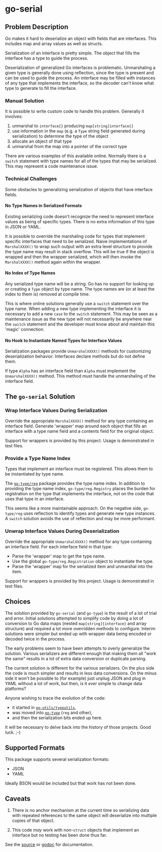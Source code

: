 # go-serial

## Problem Description

Go makes it hard to deserialize an object with fields that are interfaces.
This includes map and array values as well as structs.

Serialization of an interface is pretty simple.
The object that fills the interface has a type to guide the process.

Deserialization of generalized Go interfaces is problematic.
Unmarshaling a given type is generally done using reflection,
since the type is present and can be used to guide the process.
An interface may be filled with instances of any type that implements the interface,
so the decoder can't know what type to generate to fill the interface.

### Manual Solution

It is possible to write custom code to handle this problem.
Generally it involves:

1. unmarshal to `interface{}` producing `map[string]interface{}`
2. use information in the `map`
   (e.g. a `Type` string field generated during serialization)
   to determine the type of the object
3. allocate an object of that type
4. unmarshal from the map into a pointer of the correct type

There are various examples of this available online.
Normally there is a `switch` statement with type names
for all of the types that may be serialized.
This may represent a code maintenance issue.

### Technical Challenges

Some obstacles to generalizing serialization of objects that have interface fields.

#### No Type Names in Serialized Formats

Existing serializing code doesn't recognize the need to represent
interface values as being of specific types.
There is no extra information of this type in JSON or YAML.

It is possible to override the marshaling code for types
that implement specific interfaces that need to be serialized.
Naive implementations of `MarshalXXXX()` to wrap such output  with
an extra level structure to provide the type name may result in stack overflow.
This will be true if the object is wrapped and then the wrapper serialized,
which will then invoke the `MarshalXXXX()` method again within the wrapper.

#### No Index of Type Names

Any serialized type name will be a string.
Go has no support for looking up or creating a `Type` object by type name.
The type names are (or at least the index to them is) removed at compile time.

This is where online solutions generally use a `switch` statement over the type name.
When adding a new type implementing the interface it is necessary
to add a new `case` to the `switch` statement.
This may be seen as a maintenance issue as the new type will
not necessarily be anywhere near the `switch` statement and
the developer must know about and maintain this 'magic' connection.

#### No Hook to Instantiate Named Types for Interface Values

Serialization packages provide `UnmarshalXXXX()` methods for
customizing deserialization behavior.
Interfaces declare methods but do not define them.

If type `Alpha` has an interface field than
`Alpha` must implement the `UnmarshalXXXX()` method.
This method must handle the unmarshaling of the interface field.

## The `go-serial` Solution

### Wrap Interface Values During Serialization

Override the appropriate `MarshalXXXX()` method for any type
containing an interface field.
Generate 'wrapper' map around each object that fills an interface
with a type name field and a contents field for the original object.

Support for wrappers is provided by this project.
Usage is demonstrated in test files.

### Provide a Type Name Index

Types that implement an interface must be registered.
This allows them to be instantiated by type name.

The [`go-type/reg`](https://github.com/madkins23/go-type) package
provides the type name index.
In addition to providing the type name index,
`go-type/reg.Registry` places the burden for registration
on the type that implements the interface,
not on the code that uses that type in an interface.

This seems like a more maintainable approach.
On the negative side, `go-type/reg` uses reflection
to identify types and generate new type instances.
A `switch` solution avoids the use of reflection and may be more performant.

### Unwrap Interface Values During Deserialization

Override the appropriate `UnmarshalXXXX()` method for any type
containing an interface field.
For each interface field in that type:

* Parse the 'wrapper' map to get the type name.
* Use the global `go-type/reg.Registration` object to instantiate the type.
* Parse the 'wrapper' map for the serialized item and unmarshal into the item.

Support for wrappers is provided by this project.
Usage is demonstrated in test files.

## Choices

The solution provided by `go-serial` (and `go-type`) is the result of
a lot of trial and error.
Initial solutions attempted to simplify code by
doing a lot of conversion to Go data maps
(nested `map[string]{interface}` and array structure)
and required a lot more overridden methods to configure.
Interim solutions were simpler but ended up with wrapper data
being encoded or decoded twice in the process.

The early problems seem to have been attempts to overly generalize the solution.
Various serializers are different enough that making them all "work the same"
results in a lot of extra data conversion or duplicate parsing.

The current solution is different for the various serializers.
On the plus side the code is much simpler and
results in less data conversions.
On the minus side it won't be possible to
(for example) just unplug JSON and plug in YAML without a lot of work,
but then, is it _ever_ simple to change data platforms?

Anyone wishing to trace the evolution of the code:
* it started in [`go-utils/typeutils`](https://github.com/madkins23/go-utils),
* was moved into [`go-type`](https://github.com/madkins23/go-type) (`reg` and other),
* and then the serialization bits ended up here.

It will be necessary to delve back into the history of those projects.
Good luck.  ;-)

## Supported Formats

This package supports several serialization formats:

* JSON
* YAML

Ideally BSON would be included but that work has not been done.

## Caveats

1. There is no anchor mechanism at the current time so serializing data
   with repeated references to the same object will deserialize into
   multiple copies of that object.

2. This code _may_ work with non-`struct` objects that implement an
   interface but no testing has been done thus far.

See the [source](https://github.com/madkins23/go-serial) or
[godoc](https://godoc.org/github.com/madkins23/go-serial) for documentation.